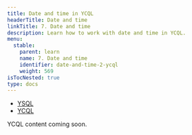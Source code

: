 ```yaml
---
title: Date and time in YCQL
headerTitle: Date and time
linkTitle: 7. Date and time
description: Learn how to work with date and time in YCQL.
menu:
  stable:
    parent: learn
    name: 7. Date and time
    identifier: date-and-time-2-ycql
    weight: 569
isTocNested: true
type: docs
---
```


<ul class="nav nav-tabs-alt nav-tabs-yb">

  <li >
    <a href="/preview/develop/learn/date-and-time-ysql" class="nav-link">
      <i class="icon-postgres" aria-hidden="true"></i>
      YSQL
    </a>
  </li>

  <li >
    <a href="/preview/develop/learn/date-and-time-ycql" class="nav-link active">
      <i class="icon-cassandra" aria-hidden="true"></i>
      YCQL
    </a>
  </li>

</ul>

YCQL content coming soon.
